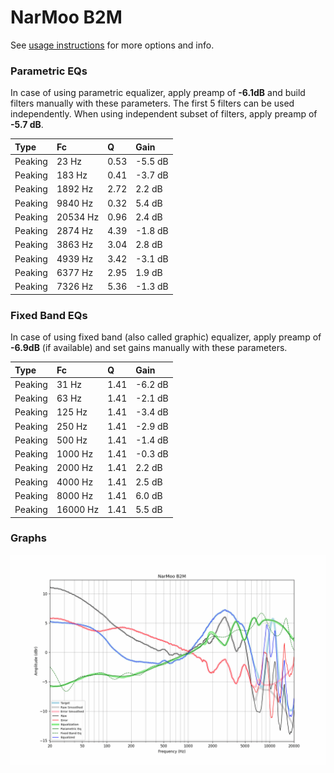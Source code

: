 # NarMoo B2M
See [usage instructions](https://github.com/jaakkopasanen/AutoEq#usage) for more options and info.

### Parametric EQs
In case of using parametric equalizer, apply preamp of **-6.1dB** and build filters manually
with these parameters. The first 5 filters can be used independently.
When using independent subset of filters, apply preamp of **-5.7 dB**.

| Type    | Fc       |    Q | Gain    |
|:--------|:---------|:-----|:--------|
| Peaking | 23 Hz    | 0.53 | -5.5 dB |
| Peaking | 183 Hz   | 0.41 | -3.7 dB |
| Peaking | 1892 Hz  | 2.72 | 2.2 dB  |
| Peaking | 9840 Hz  | 0.32 | 5.4 dB  |
| Peaking | 20534 Hz | 0.96 | 2.4 dB  |
| Peaking | 2874 Hz  | 4.39 | -1.8 dB |
| Peaking | 3863 Hz  | 3.04 | 2.8 dB  |
| Peaking | 4939 Hz  | 3.42 | -3.1 dB |
| Peaking | 6377 Hz  | 2.95 | 1.9 dB  |
| Peaking | 7326 Hz  | 5.36 | -1.3 dB |

### Fixed Band EQs
In case of using fixed band (also called graphic) equalizer, apply preamp of **-6.9dB**
(if available) and set gains manually with these parameters.

| Type    | Fc       |    Q | Gain    |
|:--------|:---------|:-----|:--------|
| Peaking | 31 Hz    | 1.41 | -6.2 dB |
| Peaking | 63 Hz    | 1.41 | -2.1 dB |
| Peaking | 125 Hz   | 1.41 | -3.4 dB |
| Peaking | 250 Hz   | 1.41 | -2.9 dB |
| Peaking | 500 Hz   | 1.41 | -1.4 dB |
| Peaking | 1000 Hz  | 1.41 | -0.3 dB |
| Peaking | 2000 Hz  | 1.41 | 2.2 dB  |
| Peaking | 4000 Hz  | 1.41 | 2.5 dB  |
| Peaking | 8000 Hz  | 1.41 | 6.0 dB  |
| Peaking | 16000 Hz | 1.41 | 5.5 dB  |

### Graphs
![](./NarMoo%20B2M.png)